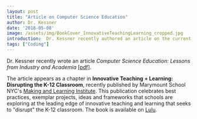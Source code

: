 ```yaml
---
layout: post
title: "Article on Computer Science Education"
author: Dr. Kessner
date: '2018-05-08'
image: /assets/img/BookCover_InnovativeTeachingLearning_cropped.jpg
introduction:  Dr. Kessner recently authored an article on the current state of computer science education.
tags: ["Coding"]
---
```


Dr. Kessner recently wrote an article _Computer Science Education: Lessons
from Industry and Academia_ 
[[pdf]](../assets/img/Kessner2018_ComputerScienceEducation.pdf).  

The article appears as a chapter in __Innovative Teaching + Learning:
Disrupting the K-12 Classroom__, recently published by Marymount School NYC's
[Making and Learning Institute](https://making.marymountnyc.org/).  This
publication celebrates best practices, exemplar projects, ideas and frameworks
that schools are exploring at the leading edge of innovative teaching and
learning that seeks to "disrupt" the K-12 classroom.  The book is available on
[Lulu](http://www.lulu.com/shop/marymount-school/innovative-teaching-learning-disrupting-the-k-12-classroom/paperback/product-23602144.html).


